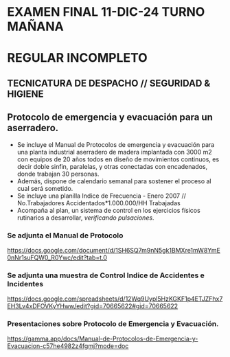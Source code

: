    # EXAMEN FINAL 11-DIC-24 TURNO MAÑANA
   # REGULAR INCOMPLETO
   ## TECNICATURA DE DESPACHO // SEGURIDAD & HIGIENE
   
   ## Protocolo de emergencia y evacuación para un aserradero.

   * Se incluye el Manual de Protocolos de emergencia y evacuación para una planta industrial aserradero de madera implantada con 3000 m2 con equipos de 20 años todos en diseño de movimientos continuos, es decir doble sinfin, paralelas, y otras conectadas con encadenados, donde trabajan 30 personas.
   * Además, dispone de calendario semanal para sostener el proceso al cual será sometido.
   * Se incluye una planilla Indice de Frecuencia - Enero 2007 // No.Trabajadores Accidentados*1.000.000/HH Trabajadas
   * Acompaña al plan, un sistema de control en los ejercicios físicos rutinarios a desarrollar, _verificando pulsaciones_.
   
   ### Se adjunta el Manual de Protocolo
  https://docs.google.com/document/d/1SH6SQ7m9nN5gk1BMXre1mW8YmE0nNr1suFQW0_R0Ywc/edit?tab=t.0   
   ### Se adjunta una muestra de Control Indice de Accidentes e Incidentes
  https://docs.google.com/spreadsheets/d/12Wq9Uypl5HzKGKF1p4ETJZFhx7EH3Lv4xDFOVKyYHww/edit?gid=70665622#gid=70665622 
   ### Presentaciones sobre Protocolo de Emergencia y Evacuación.
  https://gamma.app/docs/Manual-de-Protocolos-de-Emergencia-y-Evacuacion-c57he4982z4fgmj?mode=doc
